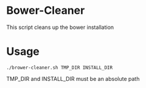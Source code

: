 # Bower-Cleaner
This script cleans up the bower installation

# Usage
```
./brower-cleaner.sh TMP_DIR INSTALL_DIR
```
TMP_DIR and INSTALL_DIR must be an absolute path
